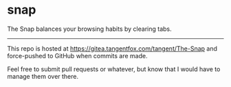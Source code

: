 # snap

The Snap balances your browsing habits by clearing tabs.

---

This repo is hosted at https://gitea.tangentfox.com/tangent/The-Snap and force-pushed to GitHub when commits are made.

Feel free to submit pull requests or whatever, but know that I would have to manage them over there.

